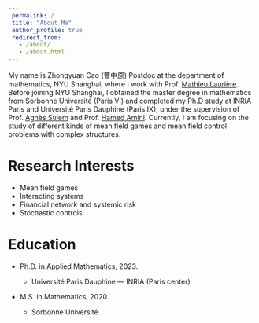 ```yaml
---
 permalink: /
 title: "About Me"
 author_profile: true
 redirect_from: 
   - /about/
   - /about.html
---
```


My name is Zhongyuan Cao (曹中原) Postdoc at the department of mathematics, NYU Shanghai, where I work with Prof. [Mathieu Laurière](https://mlauriere.github.io/). Before joining NYU Shanghai, I obtained the master degree in mathematics from Sorbonne Université (Paris VI) and completed my Ph.D study at INRIA Paris and Université Paris Dauphine (Paris IX), under the supervision of Prof. [Agnès Sulem](https://www.rocq.inria.fr/mathfi/Sulem.html) and Prof. [Hamed Amini](https://aminiha.github.io/). Currently, I am focusing on the study of different kinds of mean field games and mean field control problems with complex structures.   

Research Interests
==
* Mean field games
* Interacting systems
* Financial network and systemic risk 
* Stochastic controls


Education 
======
* Ph.D. in Applied Mathematics, 2023.
  * Université Paris Dauphine — INRIA (Paris center)

* M.S. in Mathematics, 2020.
  * Sorbonne Université
    

